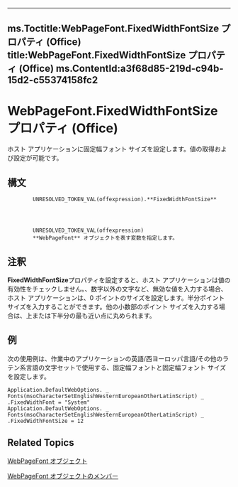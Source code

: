 

---
ms.Toctitle:WebPageFont.FixedWidthFontSize プロパティ (Office)
title:WebPageFont.FixedWidthFontSize プロパティ (Office)
ms.ContentId:a3f68d85-219d-c94b-15d2-c55374158fc2
---
# WebPageFont.FixedWidthFontSize プロパティ (Office)




ホスト アプリケーションに固定幅フォント サイズを設定します。値の取得および設定が可能です。

## 構文

            UNRESOLVED_TOKEN_VAL(offexpression).**FixedWidthFontSize**




            UNRESOLVED_TOKEN_VAL(offexpression)
            **WebPageFont** オブジェクトを表す変数を指定します。



## 注釈
**FixedWidthFontSize**プロパティを設定すると、ホスト アプリケーションは値の有効性をチェックしません。、数字以外の文字など、無効な値を入力する場合、ホスト アプリケーションは、0 ポイントのサイズを設定します。半分ポイント サイズを入力することができます。他の小数部のポイント サイズを入力する場合は、上または下半分の最も近い点に丸められます。



## 例
次の使用例は、作業中のアプリケーションの英語/西ヨーロッパ言語/その他のラテン系言語の文字セットで使用する、固定幅フォントと固定幅フォント サイズを設定します。

```sourcecode
Application.DefaultWebOptions. _ 
Fonts(msoCharacterSetEnglishWesternEuropeanOtherLatinScript) _ 
.FixedWidthFont = "System" 
Application.DefaultWebOptions. _ 
Fonts(msoCharacterSetEnglishWesternEuropeanOtherLatinScript) _ 
.FixedWidthFontSize = 12
```




## Related Topics

[WebPageFont オブジェクト](daf3c079-520d-68bd-ec02-027776074505.md)

[WebPageFont オブジェクトのメンバー](82843862-c4b8-db92-d9a7-da36908a0b5e.md)




